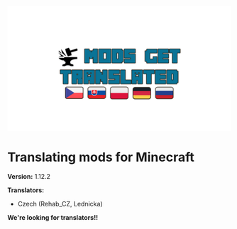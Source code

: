 ![ModsGetTranslated](https://github.com/RehabCZ/ModsGetTranslated/blob/main/logo.png?raw=true)

# Translating mods for Minecraft

**Version:** 1.12.2

**Translators:**
* Czech (Rehab_CZ, Lednicka)



**We're looking for translators!!**
